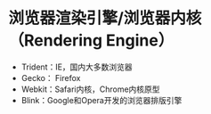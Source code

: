 # 浏览器渲染引擎/浏览器内核（Rendering Engine）

- Trident：IE，国内大多数浏览器
- Gecko： Firefox
- Webkit：Safari内核，Chrome内核原型
- Blink：Google和Opera开发的浏览器排版引擎
